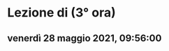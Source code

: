 # Lezione di (3° ora)

## venerdì 28 maggio 2021, 09:56:00
<!--stackedit_data:
eyJoaXN0b3J5IjpbLTY3MzgyNTMxMV19
-->